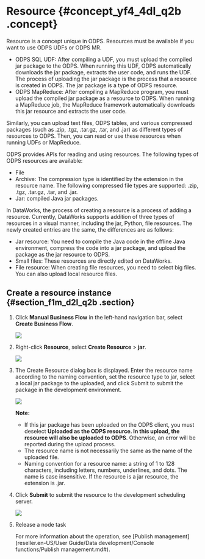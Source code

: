 # Resource {#concept_yf4_4dl_q2b .concept}

Resource is a concept unique in ODPS. Resources must be available if you want to use ODPS UDFs or ODPS MR.

-   ODPS SQL UDF: After compiling a UDF, you must upload the compiled jar package to the ODPS. When running this UDF, ODPS automatically downloads the jar package, extracts the user code, and runs the UDF. The process of uploading the jar package is the process that a resource is created in ODPS. The jar package is a type of ODPS resource.
-   ODPS MapReduce: After compiling a MapReduce program, you must upload the compiled jar package as a resource to ODPS. When running a MapReduce job, the MapReduce framework automatically downloads this jar resource and extracts the user code.

Similarly, you can upload text files, ODPS tables, and various compressed packages \(such as .zip, .tgz, .tar.gz, .tar, and .jar\) as different types of resources to ODPS. Then, you can read or use these resources when running UDFs or MapReduce.

ODPS provides APIs for reading and using resources. The following types of ODPS resources are available:

-   File
-   Archive: The compression type is identified by the extension in the resource name. The following compressed file types are supported: .zip, .tgz, .tar.gz, .tar, and .jar.
-   Jar: compiled Java jar packages.

In DataWorks, the process of creating a resource is a process of adding a resource. Currently, DataWorks supports addition of three types of resources in a visual manner, including the jar, Python, file resources. The newly created entries are the same, the differences are as follows:

-   Jar resource: You need to compile the Java code in the offline Java environment, compress the code into a jar package, and upload the package as the jar resource to ODPS.
-   Small files: These resources are directly edited on DataWorks.
-   File resource: When creating file resources, you need to select big files. You can also upload local resource files.

## Create a resource instance {#section_f1m_d2l_q2b .section}

1.  Click **Manual Business Flow** in the left-hand navigation bar, select **Create Business Flow**.

    ![](http://static-aliyun-doc.oss-cn-hangzhou.aliyuncs.com/assets/img/16319/15415709647961_en-US.png)

2.  Right-click **Resource**, select **Create Resource** \> **jar**.

    ![](http://static-aliyun-doc.oss-cn-hangzhou.aliyuncs.com/assets/img/16318/15415709648001_en-US.png)

3.  The Create Resource dialog box is displayed. Enter the resource name according to the naming convention, set the resource type to jar, select a local jar package to the uploaded, and click Submit to submit the package in the development environment.

    ![](http://static-aliyun-doc.oss-cn-hangzhou.aliyuncs.com/assets/img/16294/15415709647721_en-US.png)

    **Note:** 

    -   If this jar package has been uploaded on the ODPS client, you must deselect **Uploaded as the ODPS resource. In this upload, the resource will also be uploaded to ODPS**. Otherwise, an error will be reported during the upload process.
    -   The resource name is not necessarily the same as the name of the uploaded file.
    -   Naming convention for a resource name: a string of 1 to 128 characters, including letters, numbers, underlines, and dots. The name is case insensitive. If the resource is a jar resource, the extension is .jar.
4.  Click **Submit** to submit the resource to the development scheduling server.

    ![](http://static-aliyun-doc.oss-cn-hangzhou.aliyuncs.com/assets/img/16294/15415709647722_en-US.png)

5.  Release a node task

    For more information about the operation, see [Publish management](reseller.en-US/User Guide/Data development/Console functions/Publish management.md#).


